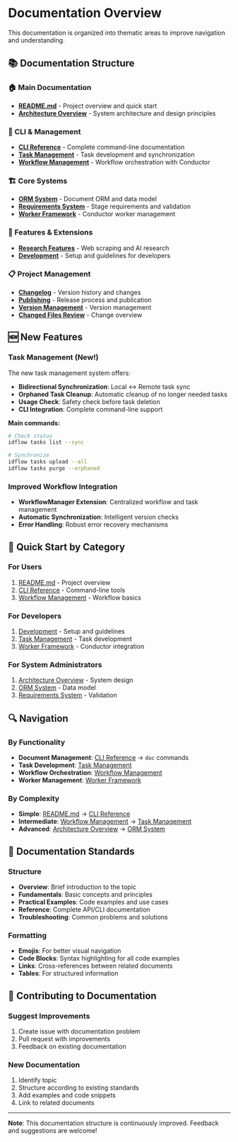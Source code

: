 # Documentation Overview

This documentation is organized into thematic areas to improve navigation and understanding.

## 📚 Documentation Structure

### 🏠 Main Documentation
- **[README.md](../README.md)** - Project overview and quick start
- **[Architecture Overview](ARCHITECTURE_OVERVIEW.md)** - System architecture and design principles

### 🔧 CLI & Management
- **[CLI Reference](CLI.md)** - Complete command-line documentation
- **[Task Management](TASK_MANAGEMENT.md)** - Task development and synchronization
- **[Workflow Management](WORKFLOW_MANAGEMENT.md)** - Workflow orchestration with Conductor

### 🏗️ Core Systems
- **[ORM System](README_ORM.md)** - Document ORM and data model
- **[Requirements System](README_REQUIREMENTS.md)** - Stage requirements and validation
- **[Worker Framework](WORKER_FRAMEWORK_DOCUMENTATION.md)** - Conductor worker management

### 🚀 Features & Extensions
- **[Research Features](README_RESEARCH_FEATURES.md)** - Web scraping and AI research
- **[Development](README_dev.md)** - Setup and guidelines for developers

### 📋 Project Management
- **[Changelog](../CHANGELOG.md)** - Version history and changes
- **[Publishing](PUBLISHING.md)** - Release process and publication
- **[Version Management](VERSION_MANAGEMENT.md)** - Version management
- **[Changed Files Review](CHANGED_FILES_REVIEW.md)** - Change overview

## 🆕 New Features

### Task Management (New!)
The new task management system offers:

- **Bidirectional Synchronization**: Local ↔ Remote task sync
- **Orphaned Task Cleanup**: Automatic cleanup of no longer needed tasks
- **Usage Check**: Safety check before task deletion
- **CLI Integration**: Complete command-line support

**Main commands:**
```bash
# Check status
idflow tasks list --sync

# Synchronize
idflow tasks upload --all
idflow tasks purge --orphaned
```

### Improved Workflow Integration
- **WorkflowManager Extension**: Centralized workflow and task management
- **Automatic Synchronization**: Intelligent version checks
- **Error Handling**: Robust error recovery mechanisms

## 🎯 Quick Start by Category

### For Users
1. [README.md](../README.md) - Project overview
2. [CLI Reference](CLI.md) - Command-line tools
3. [Workflow Management](../WORKFLOW_MANAGEMENT.md) - Workflow basics

### For Developers
1. [Development](../README_dev.md) - Setup and guidelines
2. [Task Management](TASK_MANAGEMENT.md) - Task development
3. [Worker Framework](../WORKER_FRAMEWORK_DOCUMENTATION.md) - Conductor integration

### For System Administrators
1. [Architecture Overview](../ARCHITECTURE_OVERVIEW.md) - System design
2. [ORM System](../README_ORM.md) - Data model
3. [Requirements System](../README_REQUIREMENTS.md) - Validation

## 🔍 Navigation

### By Functionality
- **Document Management**: [CLI Reference](CLI.md) → `doc` commands
- **Task Development**: [Task Management](TASK_MANAGEMENT.md)
- **Workflow Orchestration**: [Workflow Management](../WORKFLOW_MANAGEMENT.md)
- **Worker Management**: [Worker Framework](../WORKER_FRAMEWORK_DOCUMENTATION.md)

### By Complexity
- **Simple**: [README.md](../README.md) → [CLI Reference](CLI.md)
- **Intermediate**: [Workflow Management](../WORKFLOW_MANAGEMENT.md) → [Task Management](TASK_MANAGEMENT.md)
- **Advanced**: [Architecture Overview](../ARCHITECTURE_OVERVIEW.md) → [ORM System](../README_ORM.md)

## 📝 Documentation Standards

### Structure
- **Overview**: Brief introduction to the topic
- **Fundamentals**: Basic concepts and principles
- **Practical Examples**: Code examples and use cases
- **Reference**: Complete API/CLI documentation
- **Troubleshooting**: Common problems and solutions

### Formatting
- **Emojis**: For better visual navigation
- **Code Blocks**: Syntax highlighting for all code examples
- **Links**: Cross-references between related documents
- **Tables**: For structured information

## 🤝 Contributing to Documentation

### Suggest Improvements
1. Create issue with documentation problem
2. Pull request with improvements
3. Feedback on existing documentation

### New Documentation
1. Identify topic
2. Structure according to existing standards
3. Add examples and code snippets
4. Link to related documents

---

**Note**: This documentation structure is continuously improved. Feedback and suggestions are welcome!
